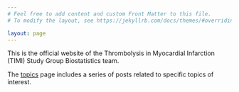 ```yaml
---
# Feel free to add content and custom Front Matter to this file.
# To modify the layout, see https://jekyllrb.com/docs/themes/#overriding-theme-defaults

layout: page
---
```


This is the official website of the Thrombolysis in Myocardial Infarction (TIMI) Study Group Biostatistics team.



The [topics](https://andreabellavia.github.io/main/posts/) page includes a series of posts related to specific topics of interest.

